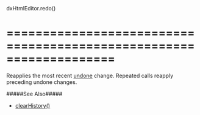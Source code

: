 <!--id-->dxHtmlEditor.redo()<!--/id-->
===================================================================
===================================================================

<!--shortDescription-->
Reapplies the most recent [undone](/Documentation/ApiReference/UI_Widgets/dxHtmlEditor/Methods/#undo) change. Repeated calls reapply preceding undone changes.
<!--/shortDescription-->

<!--fullDescription-->
#####See Also#####
- [clearHistory()](/Documentation/ApiReference/UI_Widgets/dxHtmlEditor/Methods/#clearHistory)
<!--/fullDescription-->